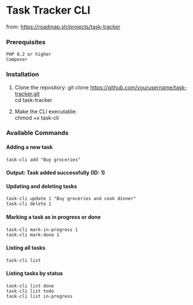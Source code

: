 # Task Tracker CLI

from: https://roadmap.sh/projects/task-tracker

### Prerequisites
    PHP 8.2 or higher
    Composer

### Installation
1. Clone the repository:
    git clone https://github.com/yourusername/task-tracker.git \
    cd task-tracker

2. Make the CLI executable: \
   chmod +x task-cli

### Available Commands

#### Adding a new task
    task-cli add "Buy groceries"
#### Output: Task added successfully (ID: 1)

#### Updating and deleting tasks
    task-cli update 1 "Buy groceries and cook dinner"
    task-cli delete 1

#### Marking a task as in progress or done
    task-cli mark-in-progress 1
    task-cli mark-done 1

#### Listing all tasks
    task-cli list

#### Listing tasks by status
    task-cli list done
    task-cli list todo
    task-cli list in-progress